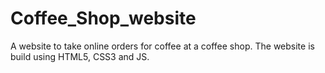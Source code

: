 # Coffee_Shop_website
A website to take online orders for coffee at a coffee shop. The website is build using  HTML5, CSS3 and JS.
